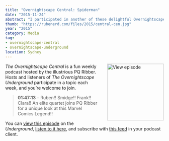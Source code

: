 ```yaml
---
title: "Overnightscape Central: Spiderman"
date: "2015-11-24"
abstract: "I participated in another of these delightful Overnightscape Underground productions by PQ Ribber."
thumb: "https://rubenerd.com/files/2015/central-cen.jpg"
year: "2015"
category: Media
tag:
- overnightscape-central
- overnightscape-underground
location: Sydney
---
```

<p class="show-cover"><a href="https://onsug.com/archives/18323/"><img src="https://rubenerd.com/files/2015/central-cen.jpg" alt="View episode" style="float:right; margin:0 0 1em 2em; width:180px; height:180px;" /></a></p>

*The Overnightscape Central* is a fun weekly podcast hosted by the illustrious PQ Ribber. Hosts and listeners of *The Overnightscape Underground* participate in a topic each week, and you’re welcome to join.

> **01:47:13** – Ruben!! Smidge!! Frank!! Clara!! An elite quartet joins PQ Ribber for a unique look at this Marvel Comics Legend!!

You can <a href="https://onsug.com/archives/18323/">view this episode</a> on the *Underground*, <a href="https://media.blubrry.com/onsug/p/onsug.com/shows/Nov15/onsug_Nov15_Central_Spi.mp3">listen to it here</a>, and subscribe with <a href="https://onsug.com/archives/category/overnightscapecentral/feed/">this feed</a> in your podcast client.
